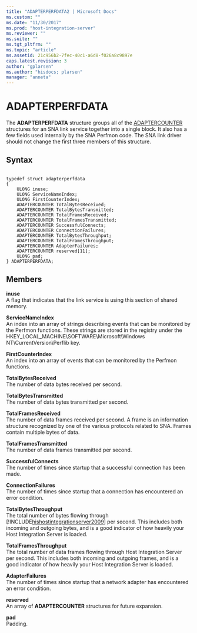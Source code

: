 ```yaml
---
title: "ADAPTERPERFDATA2 | Microsoft Docs"
ms.custom: ""
ms.date: "11/30/2017"
ms.prod: "host-integration-server"
ms.reviewer: ""
ms.suite: ""
ms.tgt_pltfrm: ""
ms.topic: "article"
ms.assetid: 21c956b2-7fec-40c1-a6d8-f026a8c9897e
caps.latest.revision: 3
author: "gplarsen"
ms.author: "hisdocs; plarsen"
manager: "anneta"
---
```

# ADAPTERPERFDATA
The **ADAPTERPERFDATA** structure groups all of the [ADAPTERCOUNTER](../core/adaptercounter2.md) structures for an SNA link service together into a single block. It also has a few fields used internally by the SNA Perfmon code. The SNA link driver should not change the first three members of this structure.  
  
## Syntax  
  
```  
  
typedef struct adapterperfdata  
{  
    ULONG inuse;  
    ULONG ServiceNameIndex;  
    ULONG FirstCounterIndex;  
    ADAPTERCOUNTER TotalBytesReceived;  
    ADAPTERCOUNTER TotalBytesTransmitted;  
    ADAPTERCOUNTER TotalFramesReceived;  
    ADAPTERCOUNTER TotalFramesTransmitted;  
    ADAPTERCOUNTER SuccessfulConnects;  
    ADAPTERCOUNTER ConnectionFailures;  
    ADAPTERCOUNTER TotalBytesThroughput;  
    ADAPTERCOUNTER TotalFramesThroughput;  
    ADAPTERCOUNTER AdapterFailures;  
    ADAPTERCOUNTER reserved[11];  
    ULONG pad;  
} ADAPTERPERFDATA;  
```  
  
## Members  
 **inuse**  
 A flag that indicates that the link service is using this section of shared memory.  
  
 **ServiceNameIndex**  
 An index into an array of strings describing events that can be monitored by the Perfmon functions. These strings are stored in the registry under the HKEY_LOCAL_MACHINE\SOFTWARE\Microsoft\Windows NT\CurrentVersion\Perflib key.  
  
 **FirstCounterIndex**  
 An index into an array of events that can be monitored by the Perfmon functions.  
  
 **TotalBytesReceived**  
 The number of data bytes received per second.  
  
 **TotalBytesTransmitted**  
 The number of data bytes transmitted per second.  
  
 **TotalFramesReceived**  
 The number of data frames received per second. A frame is an information structure recognized by one of the various protocols related to SNA. Frames contain multiple bytes of data.  
  
 **TotalFramesTransmitted**  
 The number of data frames transmitted per second.  
  
 **SuccessfulConnects**  
 The number of times since startup that a successful connection has been made.  
  
 **ConnectionFailures**  
 The number of times since startup that a connection has encountered an error condition.  
  
 **TotalBytesThroughput**  
 The total number of bytes flowing through [!INCLUDE[hishostintegrationserver2009](../includes/hishostintegrationserver2009-md.md)] per second. This includes both incoming and outgoing bytes, and is a good indicator of how heavily your Host Integration Server is loaded.  
  
 **TotalFramesThroughput**  
 The total number of data frames flowing through Host Integration Server per second. This includes both incoming and outgoing frames, and is a good indicator of how heavily your Host Integration Server is loaded.  
  
 **AdapterFailures**  
 The number of times since startup that a network adapter has encountered an error condition.  
  
 **reserved**  
 An array of **ADAPTERCOUNTER** structures for future expansion.  
  
 **pad**  
 Padding.